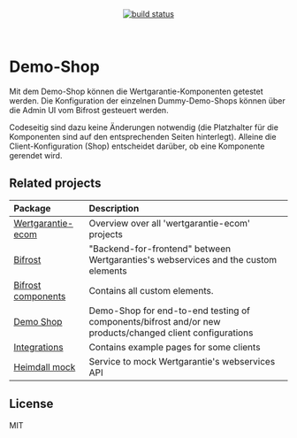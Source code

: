 <p align="center">
    
</p>
<br/>
<p align="center">
  <a href="https://app.circleci.com/pipelines/github/wertgarantie-ecom/demo-shop?branch=master"><img src="https://circleci.com/gh/wertgarantie-ecom/demo-shop.svg?style=shield" alt="build status"></a>
  <!-- <a href="#"><img src="https://heroku-badge.herokuapp.com/?app=wertgarantie-bifrost&root=healthcheck" alt="heroku status"></a> -->
</p>
<br/>

# Demo-Shop
Mit dem Demo-Shop können die Wertgarantie-Komponenten getestet werden. Die Konfiguration der einzelnen Dummy-Demo-Shops können über die Admin UI vom Bifrost gesteuert werden. 

Codeseitig sind dazu keine Änderungen notwendig (die Platzhalter für die Komponenten sind auf den entsprechenden Seiten hinterlegt). Alleine die Client-Konfiguration (Shop) entscheidet darüber, ob eine Komponente gerendet wird.


## Related projects

| Package                                                       | Description                                                                                                                         |
| :------------------------------------------------------------- | :----------------------------------------------------------------------------------------------------------------------------------------------------- |
| [Wertgarantie-ecom](https://github.com/wertgarantie-ecom)                                         | Overview over all 'wertgarantie-ecom' projects                                          |
| [Bifrost](https://github.com/wertgarantie-ecom/bifrost)                     | "Backend-for-frontend" between Wertgaranties's webservices and the custom elements                               |
| [Bifrost components](https://github.com/wertgarantie-ecom/bifrost-components)             | Contains all custom elements.                   |
| [Demo Shop](https://github.com/wertgarantie-ecom/demo-shop) | Demo-Shop for end-to-end testing of components/bifrost and/or new products/changed client configurations |
| [Integrations](https://github.com/wertgarantie-ecom/integrations)               | Contains example pages for some clients                      |
| [Heimdall mock](https://github.com/wertgarantie-ecom/heimdall-mock)                     | Service to mock Wertgarantie's webservices API                               |


## License

MIT













